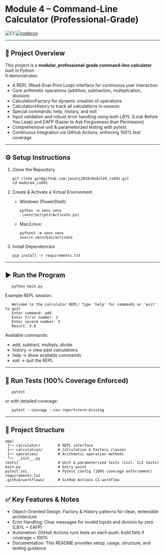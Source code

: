 # Module 4 – Command-Line Calculator (Professional-Grade)

![CI](https://github.com/jasonj2010/module4_is601/actions/workflows/tests.yml/badge.svg)
[![codecov](https://codecov.io/gh/jasonj2010/module4_is601/branch/main/graph/badge.svg)](https://codecov.io/gh/jasonj2010/module4_is601)

---

## 📖 Project Overview
This project is a **modular, professional-grade command-line calculator** built in Python.  
It demonstrates:
- A REPL (Read-Eval-Print Loop) interface for continuous user interaction  
- Core arithmetic operations (addition, subtraction, multiplication, division)  
- CalculationFactory for dynamic creation of operations  
- CalculationHistory to track all calculations in-session  
- Special commands: help, history, and exit  
- Input validation and robust error handling using both LBYL (Look Before You Leap) and EAFP (Easier to Ask Forgiveness than Permission)  
- Comprehensive unit & parameterized testing with pytest  
- Continuous Integration via GitHub Actions, enforcing 100% test coverage  

---

## ⚙️ Setup Instructions

1. Clone the Repository  

       git clone git@github.com:jasonj2010/module4_is601.git
       cd module4_is601  

2. Create & Activate a Virtual Environment  

   - Windows (PowerShell):  

         python -m venv venv
         .\venv\Scripts\Activate.ps1  

   - Mac/Linux:  

         python3 -m venv venv
         source venv/bin/activate  

3. Install Dependencies  

       pip install -r requirements.txt  

---

## ▶️ Run the Program

       python main.py  

Example REPL session:  

       Welcome to the calculator REPL! Type 'help' for commands or 'exit' to quit  
       Enter command: add  
       Enter first number: 2  
       Enter second number: 3  
       Result: 5.0  

Available commands:  
- add, subtract, multiply, divide  
- history → view past calculations  
- help → show available commands  
- exit → quit the REPL  

---

## 🧪 Run Tests (100% Coverage Enforced)

       pytest  

or with detailed coverage:  

       pytest --cov=app --cov-report=term-missing  

---

## 📂 Project Structure

    app/  
     ├── calculator/        # REPL interface  
     ├── calculation/       # Calculation & Factory classes  
     ├── operation/         # Arithmetic operation methods  
     └── __init__.py  
    tests/                  # Unit & parameterized tests (incl. CLI tests)  
    main.py                 # Entry point  
    pytest.ini              # Pytest config (100% coverage enforcement)  
    requirements.txt  
    .github/workflows/      # GitHub Actions CI workflow  

---

## ✅ Key Features & Notes
- Object-Oriented Design: Factory & History patterns for clean, extensible architecture  
- Error Handling: Clear messages for invalid inputs and division by zero (LBYL + EAFP)  
- Automation: GitHub Actions runs tests on each push; build fails if coverage < 100%  
- Documentation: This README provides setup, usage, structure, and testing guidance  
